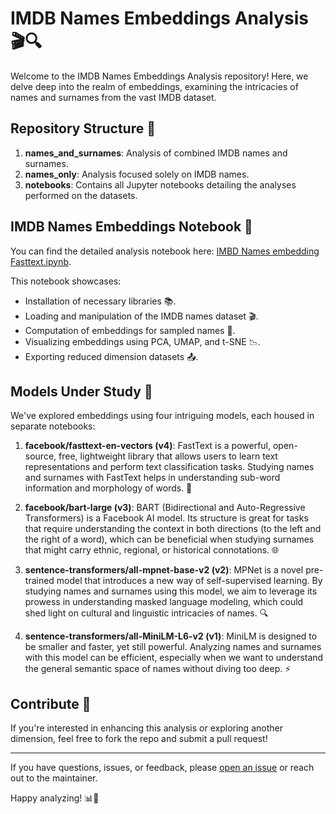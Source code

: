 # IMDB Names Embeddings Analysis 🎬🔍

Welcome to the IMDB Names Embeddings Analysis repository! Here, we delve deep into the realm of embeddings, examining the intricacies of names and surnames from the vast IMDB dataset.

## Repository Structure 🌳

1. **names_and_surnames**: Analysis of combined IMDB names and surnames.
2. **names_only**: Analysis focused solely on IMDB names.
3. **notebooks**: Contains all Jupyter notebooks detailing the analyses performed on the datasets.

## IMDB Names Embeddings Notebook 📔

You can find the detailed analysis notebook here: [IMBD Names embedding Fasttext.ipynb](https://github.com/louispaulet/imdb_embeddings/notebooks/IMBD%20Names%20embedding%20Fasttext.ipynb). 

This notebook showcases:
- Installation of necessary libraries 📚.
- Loading and manipulation of the IMDB names dataset 🎬.
- Computation of embeddings for sampled names 🧠.
- Visualizing embeddings using PCA, UMAP, and t-SNE 📉.
- Exporting reduced dimension datasets 📤.

## Models Under Study 🧠

We've explored embeddings using four intriguing models, each housed in separate notebooks:

1. **facebook/fasttext-en-vectors (v4)**: FastText is a powerful, open-source, free, lightweight library that allows users to learn text representations and perform text classification tasks. Studying names and surnames with FastText helps in understanding sub-word information and morphology of words. 🚀

2. **facebook/bart-large (v3)**: BART (Bidirectional and Auto-Regressive Transformers) is a Facebook AI model. Its structure is great for tasks that require understanding the context in both directions (to the left and the right of a word), which can be beneficial when studying surnames that might carry ethnic, regional, or historical connotations. 🌐

3. **sentence-transformers/all-mpnet-base-v2 (v2)**: MPNet is a novel pre-trained model that introduces a new way of self-supervised learning. By studying names and surnames using this model, we aim to leverage its prowess in understanding masked language modeling, which could shed light on cultural and linguistic intricacies of names. 🔍

4. **sentence-transformers/all-MiniLM-L6-v2 (v1)**: MiniLM is designed to be smaller and faster, yet still powerful. Analyzing names and surnames with this model can be efficient, especially when we want to understand the general semantic space of names without diving too deep. ⚡

## Contribute 🤝

If you're interested in enhancing this analysis or exploring another dimension, feel free to fork the repo and submit a pull request!

---

If you have questions, issues, or feedback, please [open an issue](https://github.com/louispaulet/imdb_embeddings/issues) or reach out to the maintainer.

Happy analyzing! 📊🎉
